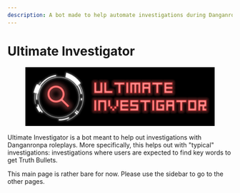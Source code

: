 ```yaml
---
description: A bot made to help automate investigations during Danganronpa roleplays.
---
```


# Ultimate Investigator

<figure><img src=".gitbook/assets/UltInvestBanner.png" alt="Ultimate Investigator&#x27;s Banner"><figcaption></figcaption></figure>

Ultimate Investigator is a bot meant to help out investigations with Danganronpa roleplays. More specifically, this helps out with "typical" investigations: investigations where users are expected to find key words to get Truth Bullets.

This main page is rather bare for now. Please use the sidebar to go to the other pages.

